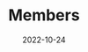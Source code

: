 ---
title: Members
date: 2022-10-24

type: landing

sections:
  - block: people
    content:
      title: Our Lab Members 
      # Choose which groups/teams of users to display.
      #   Edit `user_groups` in each user's profile to add them to one or more of these groups.
      user_groups:
          - Faculty
          - Students
          - Alumni
      sort_by: Params.weight
      sort_ascending: true
    design:
      show_interests: false
      show_role: true
      show_social: true
---
